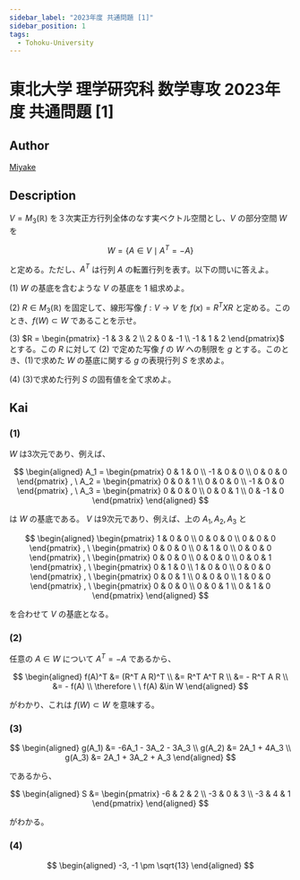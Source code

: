 ```yaml
---
sidebar_label: "2023年度 共通問題 [1]"
sidebar_position: 1
tags:
  - Tohoku-University
---
```

# 東北大学 理学研究科 数学専攻 2023年度 共通問題 \[1\]

## **Author**
[Miyake](https://miyake.github.io/exams/index.html)

## **Description**
$V = M_3(\mathbb{R})$ を３次実正方行列全体のなす実ベクトル空間とし、$V$ の部分空間 $W$ を 

$$
W = \{A \in V \mid A^T = -A\}
$$

と定める。ただし、$A^T$ は行列 $A$ の転置行列を表す。以下の問いに答えよ。

(1) $W$ の基底を含むような $V$ の基底を $1$ 組求めよ。

(2) $R \in M_3(\mathbb{R})$ を固定して、線形写像  $f: V \rightarrow V$ を $f(x) = R^TXR$ と定める。このとき、$f(W) \subset W$ であることを示せ。

(3) $R = \begin{pmatrix} -1 & 3 & 2 \\ 2 & 0 & -1 \\ -1 & 1 & 2 \end{pmatrix}$ とする。この $R$ に対して (2) で定めた写像 $f$ の $W$ への制限を $g$ とする。このとき、(1)で求めた $W$ の基底に関する $g$ の表現行列 $S$ を求めよ。

(4) (3)で求めた行列 $S$ の固有値を全て求めよ。

## **Kai**
### (1)
$W$ は3次元であり、例えば、

$$
\begin{aligned}
A_1 = \begin{pmatrix} 0 & 1 & 0 \\ -1 & 0 & 0 \\  0 &  0 & 0 \end{pmatrix}
, \ 
A_2 = \begin{pmatrix} 0 & 0 & 1 \\  0 & 0 & 0 \\ -1 &  0 & 0 \end{pmatrix}
, \ 
A_3 = \begin{pmatrix} 0 & 0 & 0 \\  0 & 0 & 1 \\  0 & -1 & 0 \end{pmatrix}
\end{aligned}
$$

は $W$ の基底である。
$V$ は9次元であり、例えば、上の $A_1, A_2, A_3$ と

$$
\begin{aligned}
\begin{pmatrix} 1 & 0 & 0 \\  0 & 0 & 0 \\ 0 & 0 & 0 \end{pmatrix}
, \ 
\begin{pmatrix} 0 & 0 & 0 \\  0 & 1 & 0 \\ 0 & 0 & 0 \end{pmatrix}
, \ 
\begin{pmatrix} 0 & 0 & 0 \\  0 & 0 & 0 \\ 0 & 0 & 1 \end{pmatrix}
, \ 
\begin{pmatrix} 0 & 1 & 0 \\  1 & 0 & 0 \\ 0 & 0 & 0 \end{pmatrix}
, \ 
\begin{pmatrix} 0 & 0 & 1 \\  0 & 0 & 0 \\ 1 & 0 & 0 \end{pmatrix}
, \ 
\begin{pmatrix} 0 & 0 & 0 \\  0 & 0 & 1 \\ 0 & 1 & 0 \end{pmatrix}
\end{aligned}
$$

を合わせて $V$ の基底となる。

### (2)
任意の $A \in W$ について $A^T = -A$ であるから、

$$
\begin{aligned}
f(A)^T
&= (R^T A R)^T
\\
&= R^T A^T R
\\
&= - R^T A R
\\
&= - f(A)
\\
\therefore \ \ 
f(A) &\in W
\end{aligned}
$$

がわかり、これは $f(W) \subset W$ を意味する。

### (3)

$$
\begin{aligned}
g(A_1) &= -6A_1 - 3A_2 - 3A_3
\\
g(A_2) &= 2A_1 + 4A_3
\\
g(A_3) &= 2A_1 + 3A_2 + A_3
\end{aligned}
$$

であるから、

$$
\begin{aligned}
S &= \begin{pmatrix} -6 & 2 & 2 \\ -3 & 0 & 3 \\ -3 & 4 & 1 \end{pmatrix}
\end{aligned}
$$

がわかる。

### (4)

$$
\begin{aligned}
-3, -1 \pm \sqrt{13}
\end{aligned}
$$